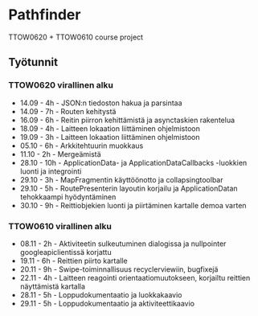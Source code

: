 # Pathfinder
TTOW0620 + TTOW0610 course project

## Työtunnit

### TTOW0620 virallinen alku

- 14.09 - 4h - JSON:n tiedoston hakua ja parsintaa
- 14.09 - 7h - Routen kehitystä
- 16.09 - 6h - Reitin piirron kehittämistä ja asynctaskien rakentelua
- 18.09 - 4h - Laitteen lokaation liittäminen ohjelmistoon
- 19.09 - 3h - Laitteen lokaation liittäminen ohjelmistoon
- 05.10 - 6h - Arkkitehtuurin muokkaus
- 11.10 - 2h - Mergeämistä
- 28.10 - 10h - ApplicationData- ja ApplicationDataCallbacks -luokkien luonti ja integrointi
- 29.10 - 3h - MapFragmentin käyttöönotto ja collapsingtoolbar
- 29.10 - 5h - RoutePresenterin layoutin korjailu ja ApplicationDatan tehokkaampi hyödyntäminen
- 30.10 - 9h - Reittiobjekien luonti ja piirtäminen kartalle demoa varten

### TTOW0610 virallinen alku

- 08.11 - 2h - Aktiviteetin sulkeutuminen dialogissa ja nullpointer googleapiclientissä korjattu
- 19.11 - 6h - Reittien piirto kartalle
- 20.11 - 9h - Swipe-toiminnallisuus recyclerviewiin, bugfixejä
- 22.11 - 4h - Laitteen reagointi orientaatiomuutokseen, korjailtu reittien näyttämistä kartalla
- 28.11 - 5h - Loppudokumentaatio ja luokkakaavio
- 29.11 - 5h - Loppudokumentaatio ja aktiviteettikaavio